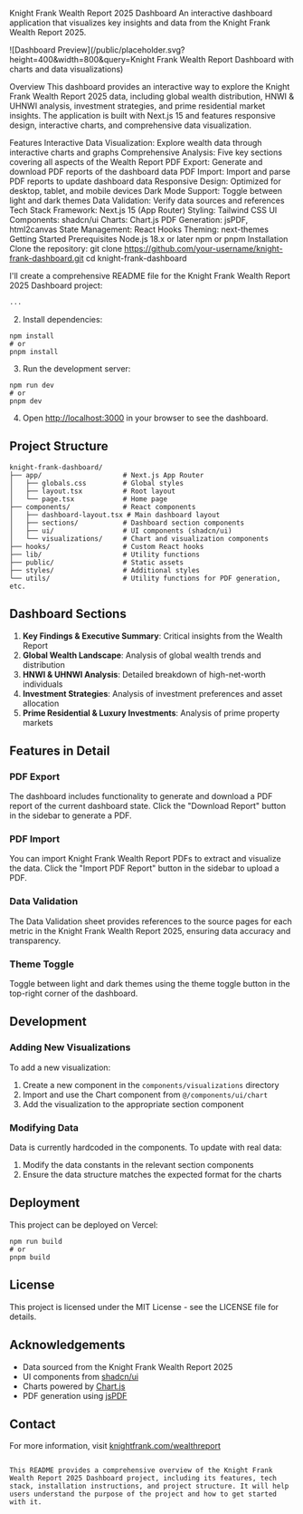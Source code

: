 Knight Frank Wealth Report 2025 Dashboard
An interactive dashboard application that visualizes key insights and data from the Knight Frank Wealth Report 2025.

 
![Dashboard Preview](/public/placeholder.svg?height=400&width=800&query=Knight Frank Wealth Report Dashboard with charts and data visualizations)

Overview
This dashboard provides an interactive way to explore the Knight Frank Wealth Report 2025 data, including global wealth distribution, HNWI & UHNWI analysis, investment strategies, and prime residential market insights. The application is built with Next.js 15 and features responsive design, interactive charts, and comprehensive data visualization.

Features
Interactive Data Visualization: Explore wealth data through interactive charts and graphs
Comprehensive Analysis: Five key sections covering all aspects of the Wealth Report
PDF Export: Generate and download PDF reports of the dashboard data
PDF Import: Import and parse PDF reports to update dashboard data
Responsive Design: Optimized for desktop, tablet, and mobile devices
Dark Mode Support: Toggle between light and dark themes
Data Validation: Verify data sources and references
Tech Stack
Framework: Next.js 15 (App Router)
Styling: Tailwind CSS
UI Components: shadcn/ui
Charts: Chart.js
PDF Generation: jsPDF, html2canvas
State Management: React Hooks
Theming: next-themes
Getting Started
Prerequisites
Node.js 18.x or later
npm or pnpm
Installation
Clone the repository:
git clone https://github.com/your-username/knight-frank-dashboard.git
cd knight-frank-dashboard

I'll create a comprehensive README file for the Knight Frank Wealth Report 2025 Dashboard project:

```markdown project="Knight Frank Wealth Report Dashboard" file="README.md"
...
```

2. Install dependencies:


```shellscript
npm install
# or
pnpm install
```

3. Run the development server:


```shellscript
npm run dev
# or
pnpm dev
```

4. Open [http://localhost:3000](http://localhost:3000) in your browser to see the dashboard.


## Project Structure

```plaintext
knight-frank-dashboard/
├── app/                    # Next.js App Router
│   ├── globals.css         # Global styles
│   ├── layout.tsx          # Root layout
│   └── page.tsx            # Home page
├── components/             # React components
│   ├── dashboard-layout.tsx # Main dashboard layout
│   ├── sections/           # Dashboard section components
│   ├── ui/                 # UI components (shadcn/ui)
│   └── visualizations/     # Chart and visualization components
├── hooks/                  # Custom React hooks
├── lib/                    # Utility functions
├── public/                 # Static assets
├── styles/                 # Additional styles
└── utils/                  # Utility functions for PDF generation, etc.
```

## Dashboard Sections

1. **Key Findings & Executive Summary**: Critical insights from the Wealth Report
2. **Global Wealth Landscape**: Analysis of global wealth trends and distribution
3. **HNWI & UHNWI Analysis**: Detailed breakdown of high-net-worth individuals
4. **Investment Strategies**: Analysis of investment preferences and asset allocation
5. **Prime Residential & Luxury Investments**: Analysis of prime property markets


## Features in Detail

### PDF Export

The dashboard includes functionality to generate and download a PDF report of the current dashboard state. Click the "Download Report" button in the sidebar to generate a PDF.

### PDF Import

You can import Knight Frank Wealth Report PDFs to extract and visualize the data. Click the "Import PDF Report" button in the sidebar to upload a PDF.

### Data Validation

The Data Validation sheet provides references to the source pages for each metric in the Knight Frank Wealth Report 2025, ensuring data accuracy and transparency.

### Theme Toggle

Toggle between light and dark themes using the theme toggle button in the top-right corner of the dashboard.

## Development

### Adding New Visualizations

To add a new visualization:

1. Create a new component in the `components/visualizations` directory
2. Import and use the Chart component from `@/components/ui/chart`
3. Add the visualization to the appropriate section component


### Modifying Data

Data is currently hardcoded in the components. To update with real data:

1. Modify the data constants in the relevant section components
2. Ensure the data structure matches the expected format for the charts


## Deployment

This project can be deployed on Vercel:

```shellscript
npm run build
# or
pnpm build
```

## License

This project is licensed under the MIT License - see the LICENSE file for details.

## Acknowledgements

- Data sourced from the Knight Frank Wealth Report 2025
- UI components from [shadcn/ui](https://ui.shadcn.com/)
- Charts powered by [Chart.js](https://www.chartjs.org/)
- PDF generation using [jsPDF](https://github.com/parallax/jsPDF)


## Contact

For more information, visit [knightfrank.com/wealthreport](https://www.knightfrank.com/wealthreport)

```plaintext

This README provides a comprehensive overview of the Knight Frank Wealth Report 2025 Dashboard project, including its features, tech stack, installation instructions, and project structure. It will help users understand the purpose of the project and how to get started with it.



```
